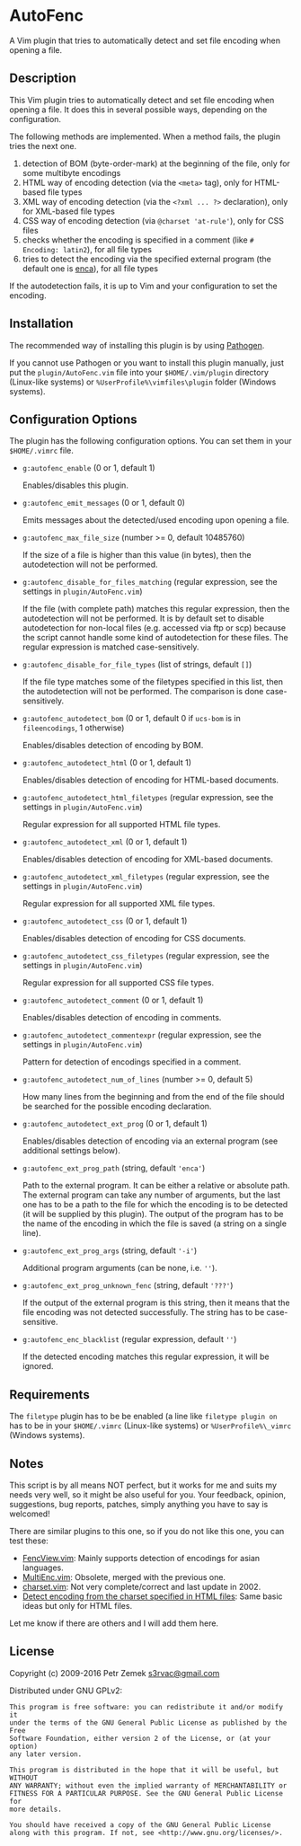 AutoFenc
========

A Vim plugin that tries to automatically detect and set file encoding when
opening a file.

Description
-----------

This Vim plugin tries to automatically detect and set file encoding when
opening a file. It does this in several possible ways, depending on the
configuration.

The following methods are implemented. When a method fails, the plugin tries
the next one.

1. detection of BOM (byte-order-mark) at the beginning of the file, only for
   some multibyte encodings
2. HTML way of encoding detection (via the `<meta>` tag), only for HTML-based
   file types
3. XML way of encoding detection (via the `<?xml ... ?>` declaration), only for
   XML-based file types
4. CSS way of encoding detection (via `@charset 'at-rule'`), only for CSS files
5. checks whether the encoding is specified in a comment (like `# Encoding:
   latin2`), for all file types
6. tries to detect the encoding via the specified external program (the default
   one is [enca](https://github.com/nijel/enca)), for all file types

If the autodetection fails, it is up to Vim and your configuration to set the
encoding.

Installation
------------

The recommended way of installing this plugin is by using
[Pathogen](https://github.com/tpope/vim-pathogen).

If you cannot use Pathogen or you want to install this plugin manually, just
put the `plugin/AutoFenc.vim` file into your `$HOME/.vim/plugin` directory
(Linux-like systems) or `%UserProfile%\vimfiles\plugin` folder (Windows
systems).

Configuration Options
---------------------

The plugin has the following configuration options. You can set them in your
`$HOME/.vimrc` file.

- `g:autofenc_enable` (0 or 1, default 1)

  Enables/disables this plugin.

- `g:autofenc_emit_messages` (0 or 1, default 0)

  Emits messages about the detected/used encoding upon opening a file.

- `g:autofenc_max_file_size` (number >= 0, default 10485760)

  If the size of a file is higher than this value (in bytes), then the
  autodetection will not be performed.

- `g:autofenc_disable_for_files_matching` (regular expression, see the settings
  in `plugin/AutoFenc.vim`)

  If the file (with complete path) matches this regular expression, then the
  autodetection will not be performed. It is by default set to disable
  autodetection for non-local files (e.g. accessed via ftp or scp) because the
  script cannot handle some kind of autodetection for these files. The regular
  expression is matched case-sensitively.

- `g:autofenc_disable_for_file_types` (list of strings, default `[]`)

  If the file type matches some of the filetypes specified in this list, then
  the autodetection will not be performed. The comparison is done
  case-sensitively.

- `g:autofenc_autodetect_bom` (0 or 1, default 0 if `ucs-bom` is in
  `fileencodings`, 1 otherwise)

  Enables/disables detection of encoding by BOM.

- `g:autofenc_autodetect_html` (0 or 1, default 1)

  Enables/disables detection of encoding for HTML-based documents.

- `g:autofenc_autodetect_html_filetypes` (regular expression, see the settings
  in `plugin/AutoFenc.vim`)

  Regular expression for all supported HTML file types.

- `g:autofenc_autodetect_xml` (0 or 1, default 1)

  Enables/disables detection of encoding for XML-based documents.

- `g:autofenc_autodetect_xml_filetypes` (regular expression, see the settings
  in `plugin/AutoFenc.vim`)

  Regular expression for all supported XML file types.

- `g:autofenc_autodetect_css` (0 or 1, default 1)

  Enables/disables detection of encoding for CSS documents.

- `g:autofenc_autodetect_css_filetypes` (regular expression, see the settings
  in `plugin/AutoFenc.vim`)

  Regular expression for all supported CSS file types.

- `g:autofenc_autodetect_comment` (0 or 1, default 1)

  Enables/disables detection of encoding in comments.

- `g:autofenc_autodetect_commentexpr` (regular expression, see the settings in
  `plugin/AutoFenc.vim`)

  Pattern for detection of encodings specified in a comment.

- `g:autofenc_autodetect_num_of_lines` (number >= 0, default 5)

  How many lines from the beginning and from the end of the file should be
  searched for the possible encoding declaration.

- `g:autofenc_autodetect_ext_prog` (0 or 1, default 1)

  Enables/disables detection of encoding via an external program (see
  additional settings below).

- `g:autofenc_ext_prog_path` (string, default `'enca'`)

  Path to the external program. It can be either a relative or absolute path.
  The external program can take any number of arguments, but the last one has
  to be a path to the file for which the encoding is to be detected (it will be
  supplied by this plugin). The output of the program has to be the name of the
  encoding in which the file is saved (a string on a single line).

- `g:autofenc_ext_prog_args` (string, default `'-i'`)

  Additional program arguments (can be none, i.e. `''`).

- `g:autofenc_ext_prog_unknown_fenc` (string, default `'???'`)

  If the output of the external program is this string, then it means that the
  file encoding was not detected successfully. The string has to be
  case-sensitive.

- `g:autofenc_enc_blacklist` (regular expression, default `''`)

  If the detected encoding matches this regular expression, it will be ignored.

Requirements
------------

The `filetype` plugin has to be be enabled (a line like `filetype plugin on`
has to be in your `$HOME/.vimrc` (Linux-like systems) or `%UserProfile%\_vimrc`
(Windows systems).

Notes
-----

This script is by all means NOT perfect, but it works for me and suits my needs
very well, so it might be also useful for you. Your feedback, opinion,
suggestions, bug reports, patches, simply anything you have to say is welcomed!

There are similar plugins to this one, so if you do not like this one, you can
test these:

* [FencView.vim](http://www.vim.org/scripts/script.php?script_id=1708):
     Mainly supports detection of encodings for asian languages.
* [MultiEnc.vim](http://www.vim.org/scripts/script.php?script_id=1806):
     Obsolete, merged with the previous one.
* [charset.vim](http://www.vim.org/scripts/script.php?script_id=199):
     Not very complete/correct and last update in 2002.
* [Detect encoding from the charset specified in HTML
  files](http://vim.wikia.com/wiki/Detect_encoding_from_the_charset_specified_in_HTML_files):
     Same basic ideas but only for HTML files.

Let me know if there are others and I will add them here.

License
-------

Copyright (c) 2009-2016 Petr Zemek <s3rvac@gmail.com>

Distributed under GNU GPLv2:

    This program is free software: you can redistribute it and/or modify it
    under the terms of the GNU General Public License as published by the Free
    Software Foundation, either version 2 of the License, or (at your option)
    any later version.

    This program is distributed in the hope that it will be useful, but WITHOUT
    ANY WARRANTY; without even the implied warranty of MERCHANTABILITY or
    FITNESS FOR A PARTICULAR PURPOSE. See the GNU General Public License for
    more details.

    You should have received a copy of the GNU General Public License
    along with this program. If not, see <http://www.gnu.org/licenses/>.
